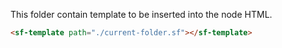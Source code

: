 This folder contain template to be inserted into the node HTML.

```html
<sf-template path="./current-folder.sf"></sf-template>
```
